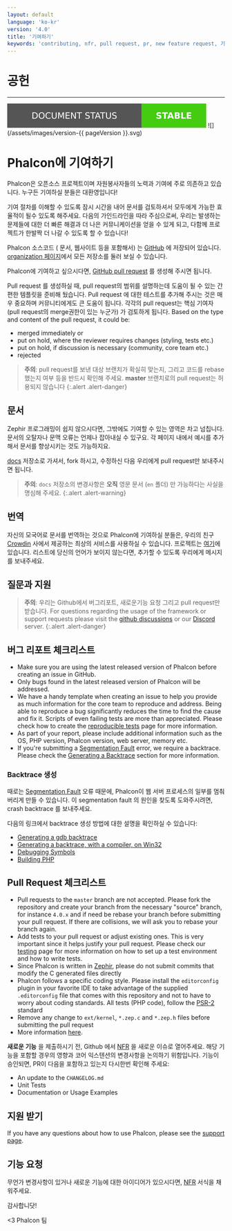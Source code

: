 ```yaml
---
layout: default
language: 'ko-kr'
version: '4.0'
title: '기여하기'
keywords: 'contributing, nfr, pull request, pr, new feature request, 기여하기, 새로운 기능 요청'
---
```


# 공헌

* * *

![](/assets/images/document-status-stable-success.svg) ![](/assets/images/version-{{ pageVersion }}.svg)

# Phalcon에 기여하기

Phalcon은 오픈소스 프로젝트이며 자원봉사자들의 노력과 기여에 주로 의존하고 있습니다. 누구든 기여하실 분들은 대환영입니다!

기여 절차를 이해할 수 있도록 잠시 시간을 내어 문서를 검토하셔서 모두에게 가능한 효율적이 될수 있도록 해주세요. 다음의 가인드라인을 따라 주심으로써, 우리는 발생하는 문제들에 대한 더 빠른 해결과 더 나은 커뮤니케이션을 얻을 수 있게 되고, 다함께 프로젝트가 한발짝 더 나갈 수 있도록 할 수 있습니다!

Phalcon 소스코드 ( 문서, 웹사이트 등을 포함해서) 는 [GitHub](https://github.com) 에 저장되어 있습니다. [organization 페이지](https://github.com/phalcon)에서 모든 저장소를 둘러 보실 수 있습니다.

Phalcon에 기여하고 싶으시다면, [GitHub pull request](https://help.github.com/articles/using-pull-requests/) 를 생성해 주시면 됩니다.

Pull request 를 생성하실 때, pull request의 범위를 설명하는데 도움이 될 수 있는 간편한 템플릿을 준비해 뒀습니다. Pull request 에 대한 테스트를 추가해 주시는 것은 매우 중요하며 커뮤니티에게도 큰 도움이 됩니다. 각각의 pull request는 핵심 기여자(pull request의 merge권한이 있는 누군가) 가 검토하게 됩니다. Based on the type and content of the pull request, it could be:

- merged immediately or 
- put on hold, where the reviewer requires changes (styling, tests etc.)
- put on hold, if discussion is necessary (community, core team etc.)
- rejected

> **주의**: pull request를 보낸 대상 브랜치가 확실히 맞는지, 그리고 코드를 rebase 했는지 여부 등을 반드시 확인해 주세요. **master** 브랜치로의 pull request는 허용되지 않습니다
{:.alert .alert-danger}

## 문서

Zephir 프로그래밍이 쉽지 않으시다면, 그밖에도 기여할 수 있는 영역은 차고 넘칩니다. 문서의 오탈자나 문맥 오류는 언제나 잡아내실 수 있구요. 각 페이지 내에서 예시를 추가해서 문서를 향상시키는 것도 가능하지요.

[docs](https://crowdin.com/project/phalcon-documentation) 저장소로 가셔서, fork 하시고, 수정하신 다음 우리에게 pull request만 보내주시면 됩니다.

> **주의**: `docs` 저장소의 변경사항은 **오직** 영문 문서 (`en` 폴더) 만 가능하다는 사실을 명심해 주세요.
{:.alert .alert-warning}

## 번역

자신의 모국어로 문서를 번역하는 것으로 Phalcon에 기여하실 분들은, 우리의 친구 [Crowdin](https://crowdin.com) 사에서 제공하는 최상의 서비스를 사용하실 수 있습니다. 프로젝트는 [여기](https://crowdin.com/project/phalcon-documentation)에 있습니다. 리스트에 당신의 언어가 보이지 않는다면, 추가할 수 있도록 우리에게 메시지를 보내주세요.

## 질문과 지원

> **주의**: 우리는 Github에서 버그리포트, 새로운기능 요청 그리고 pull request만 받습니다. For questions regarding the usage of the framework or support requests please visit the [github discussions](https://github.com/phalcon/cphalcon/discussions) or our [Discord](https://phalcon.io/discord) server.
{:.alert .alert-danger}

## 버그 리포트 체크리스트

- Make sure you are using the latest released version of Phalcon before creating an issue in GitHub.
- Only bugs found in the latest released version of Phalcon will be addressed.
- We have a handy template when creating an issue to help you provide as much information for the core team to reproduce and address. Being able to reproduce a bug significantly reduces the time to find the cause and fix it. Scripts of even failing tests are more than appreciated. Please check how to create the [reproducible tests](reproducible-tests) page for more information.
- As part of your report, please include additional information such as the OS, PHP version, Phalcon version, web server, memory etc.
- If you're submitting a [Segmentation Fault](https://en.wikipedia.org/wiki/Segmentation_fault) error, we require a backtrace. Please check the [Generating a Backtrace](#generating-a-backtrace) section for more information.

### Backtrace 생성

때로는 [Segmentation Fault](https://en.wikipedia.org/wiki/Segmentation_fault) 오류 때문에, Phalcon이 웹 서버 프로세스의 일부를 멈춰버리게 만들 수 있습니다. 이 segmentation fault 의 원인을 찾도록 도와주시려면, crash backtrace 를 보내주세요.

다음의 링크에서 backtrace 생성 방법에 대한 설명을 확인하실 수 있습니다:

- [Generating a gdb backtrace](https://bugs.php.net/bugs-generating-backtrace.php)
- [Generating a backtrace, with a compiler, on Win32](https://bugs.php.net/bugs-generating-backtrace-win32.php)
- [Debugging Symbols](https://github.com/oerdnj/deb.sury.org/wiki/Debugging-symbols)
- [Building PHP](https://www.phpinternalsbook.com/build_system/building_php.html)

## Pull Request 체크리스트

- Pull requests to the `master` branch are not accepted. Please fork the repository and create your branch from the necessary "source" branch, for instance `4.0.x` and if need be rebase your branch before submitting your pull request. If there are collisions, we will ask you to rebase your branch again.
- Add tests to your pull request or adjust existing ones. This is very important since it helps justify your pull request. Please check our [testing](testing-environment) page for more information on how to set up a test environment and how to write tests.
- Since Phalcon is written in [Zephir](https://zephir-lang.com), please do not submit commits that modify the C generated files directly
- Phalcon follows a specific coding style. Please install the `editorconfig` plugin in your favorite IDE to take advantage of the supplied `.editorconfig` file that comes with this repository and not to have to worry about coding standards. All tests (PHP code), follow the [PSR-2](https://www.php-fig.org/psr/) standard
- Remove any change to `ext/kernel`, `*.zep.c` and `*.zep.h` files before submitting the pull request
- More information [here](new-pull-request).

**새로운 기능** 을 제출하시기 전, Github 에서 [NFR](new-feature-request) 을 새로운 이슈로 열어주세요. 해당 기능을 포함할 경우의 영향과 코어 익스텐션의 변경사항을 논의하기 위함입니다. 기능이 승인되면, PR이 다음을 포함하고 있는지 다시한번 확인해 주세요:

- An update to the `CHANGELOG.md`
- Unit Tests
- Documentation or Usage Examples

## 지원 받기

If you have any questions about how to use Phalcon, please see the [support page](https://phalcon.io/support).

## 기능 요청

무언가 변경사항이 있거나 새로운 기능에 대한 아이디어가 있으시다면, [NFR](new-feature-request) 서식을 채워주세요.

감사합니닷!

<3 Phalcon 팀
